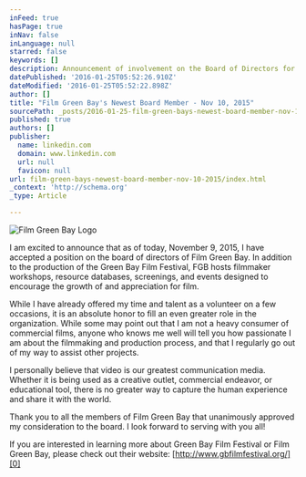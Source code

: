 ```yaml
---
inFeed: true
hasPage: true
inNav: false
inLanguage: null
starred: false
keywords: []
description: Announcement of involvement on the Board of Directors for Film Green Bay
datePublished: '2016-01-25T05:52:26.910Z'
dateModified: '2016-01-25T05:52:22.898Z'
author: []
title: "Film Green Bay's Newest Board Member - Nov 10, 2015"
sourcePath: _posts/2016-01-25-film-green-bays-newest-board-member-nov-10-2015.md
published: true
authors: []
publisher:
  name: linkedin.com
  domain: www.linkedin.com
  url: null
  favicon: null
url: film-green-bays-newest-board-member-nov-10-2015/index.html
_context: 'http://schema.org'
_type: Article

---
```

![Film Green Bay Logo](https://the-grid-user-content.s3-us-west-2.amazonaws.com/b4af7cc4-0baf-4aa2-b1a5-a8e739186773.png)

I am excited to announce that as of today, November 9, 2015, I have accepted a position on the board of directors of Film Green Bay.  In addition to the production of the Green Bay Film Festival, FGB hosts filmmaker workshops, resource databases, screenings, and events designed to encourage the growth of and appreciation for film.

While I have already offered my time and talent as a volunteer on a few occasions, it is an absolute honor to fill an even greater role in the organization.  While some may point out that I am not a heavy consumer of commercial films, anyone who knows me well will tell you how passionate I am about the filmmaking and production process, and that I regularly go out of my way to assist other projects.

I personally believe that video is our greatest communication media.  Whether it is being used as a creative outlet, commercial endeavor, or educational tool, there is no greater way to capture the human experience and share it with the world.

Thank you to all the members of Film Green Bay that unanimously approved my consideration to the board.  I look forward to serving with you all!

If you are interested in learning more about Green Bay Film Festival or Film Green Bay, please check out their website: [http://www.gbfilmfestival.org/][0]

[0]: http://www.gbfilmfestival.org/